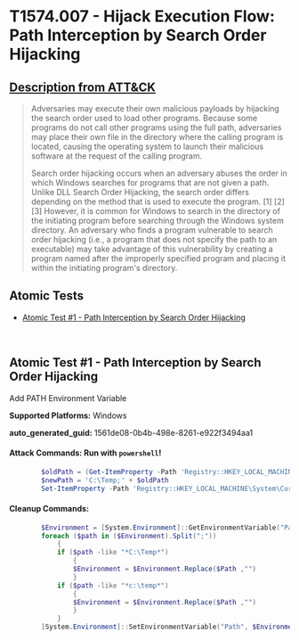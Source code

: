 # T1574.007 - Hijack Execution Flow: Path Interception by Search Order Hijacking
## [Description from ATT&CK](https://attack.mitre.org/techniques/T1574/008)
<blockquote>Adversaries may execute their own malicious payloads by hijacking the search order used to load other programs. Because some programs do not call other programs using the full path, adversaries may place their own file in the directory where the calling program is located, causing the operating system to launch their malicious software at the request of the calling program.

Search order hijacking occurs when an adversary abuses the order in which Windows searches for programs that are not given a path. Unlike DLL Search Order Hijacking, the search order differs depending on the method that is used to execute the program. [1] [2] [3] However, it is common for Windows to search in the directory of the initiating program before searching through the Windows system directory. An adversary who finds a program vulnerable to search order hijacking (i.e., a program that does not specify the path to an executable) may take advantage of this vulnerability by creating a program named after the improperly specified program and placing it within the initiating program's directory.</blockquote>

## Atomic Tests

- [Atomic Test #1 - Path Interception by Search Order Hijacking](#atomic-test-1---powershell-persistence-via-hijacking-default-modules---get-variableexe)


<br/>

## Atomic Test #1 - Path Interception by Search Order Hijacking
Add PATH Environment Variable

**Supported Platforms:** Windows


**auto_generated_guid:** 1561de08-0b4b-498e-8261-e922f3494aa1






#### Attack Commands: Run with `powershell`! 


```powershell
        $oldPath = (Get-ItemProperty -Path 'Registry::HKEY_LOCAL_MACHINE\System\CurrentControlSet\Control\Session Manager\Environment' -Name PATH).Path
        $newPath = 'C:\Temp;' + $oldPath
        Set-ItemProperty -Path 'Registry::HKEY_LOCAL_MACHINE\System\CurrentControlSet\Control\Session Manager\Environment' -Name PATH -Value $newPath
```

#### Cleanup Commands:
```powershell
        $Environment = [System.Environment]::GetEnvironmentVariable("Path", "Machine")
        foreach ($path in ($Environment).Split(";"))
            {
            if ($path -like "*C:\Temp*")
                {
                $Environment = $Environment.Replace($Path ,"")
                }
            if ($path -like "*c:\temp*")
                {
                $Environment = $Environment.Replace($Path ,"")
                }
            }
        [System.Environment]::SetEnvironmentVariable("Path", $Environment, "Machine")
```





<br/>
